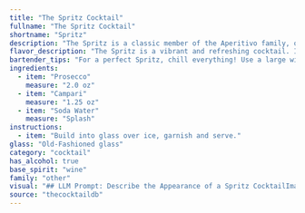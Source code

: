 ```yaml
---
title: "The Spritz Cocktail"
fullname: "The Spritz Cocktail"
shortname: "Spritz"
description: "The Spritz is a classic member of the Aperitivo family, originating in the Veneto region of Italy in the 19th century. This refreshing, bitter-sweet concoction is perfect for sipping before a meal. "
flavor_description: "The Spritz is a vibrant and refreshing cocktail. It features a bright, bitter punch from the Campari, balanced by the delicate sweetness of the Prosecco. The soda water adds a light, bubbly effervescence, making it a perfect summer drink. It's slightly bitter, slightly sweet, and very refreshing, leaving you with a clean finish. "
bartender_tips: "For a perfect Spritz, chill everything! Use a large wine glass filled with ice, and build the drink directly in it for optimal dilution.  Use a good quality Prosecco for best results, and don't skimp on the soda water – it balances the bitterness of the Campari. Remember, it's a light, refreshing drink, so don't over-pour the Campari! "
ingredients:
  - item: "Prosecco"
    measure: "2.0 oz"
  - item: "Campari"
    measure: "1.25 oz"
  - item: "Soda Water"
    measure: "Splash"
instructions:
  - item: "Build into glass over ice, garnish and serve."
glass: "Old-Fashioned glass"
category: "cocktail"
has_alcohol: true
base_spirit: "wine"
family: "other"
visual: "## LLM Prompt: Describe the Appearance of a Spritz CocktailImagine a tall, elegant wine glass filled with a vibrant symphony of colors. **Describe the appearance of a Spritz cocktail, focusing on the following:*** **The base:** The Prosecco forms the foundation, a pale, shimmering gold that bubbles playfully at the surface.* **The splash of color:** A vibrant layer of Campari floats atop the Prosecco, its crimson hue adding a striking contrast to the gold. * **The refreshing touch:**  The soda water, light and airy, gently mingles with the Prosecco and Campari, creating a delicate haze that softens the edges of the colors.* **The final touch:**  A thin slice of orange peel, nestled on the rim of the glass, adds a touch of citrusy elegance and releases a subtle aroma of zest.**Remember to focus on the interplay of colors, textures, and the overall visual appeal of the drink.**  This should evoke a sense of the Spritz's refreshing, yet sophisticated, nature. "
source: "thecocktaildb"
---
```


